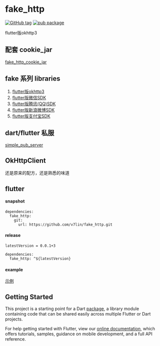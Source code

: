 # fake_http

[![GitHub tag](https://img.shields.io/github/tag/v7lin/fake_http.svg)](https://github.com/v7lin/fake_http/releases)
[![pub package](https://img.shields.io/pub/v/fake_http.svg)](https://pub.dartlang.org/packages/fake_http)

flutter版okhttp3

## 配套 cookie_jar

[fake_http_cookie_jar](https://github.com/v7lin/fake_http_cookie_jar)

## fake 系列 libraries

1. [flutter版okhttp3](https://github.com/v7lin/fake_http)
2. [flutter版微信SDK](https://github.com/v7lin/fake_wechat)
3. [flutter版腾讯(QQ)SDK](https://github.com/v7lin/fake_tencent)
4. [flutter版新浪微博SDK](https://github.com/v7lin/fake_weibo)
5. [flutter版支付宝SDK](https://github.com/v7lin/fake_alipay)

## dart/flutter 私服
[simple_pub_server](https://github.com/v7lin/simple_pub_server)

## OkHttpClient

还是原来的配方，还是熟悉的味道

## flutter

#### snapshot
````
dependencies:
  fake_http:
    git:
      url: https://github.com/v7lin/fake_http.git
````

#### release
````
latestVersion = 0.0.1+3
````

````
dependencies:
  fake_http: ^${latestVersion}
````

#### example
[示例](./test/fake_http_test.dart)

## Getting Started

This project is a starting point for a Dart
[package](https://flutter.io/developing-packages/),
a library module containing code that can be shared easily across
multiple Flutter or Dart projects.

For help getting started with Flutter, view our 
[online documentation](https://flutter.io/docs), which offers tutorials, 
samples, guidance on mobile development, and a full API reference.
